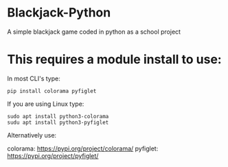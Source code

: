 # Blackjack-Python
A simple blackjack game coded in python as a school project

# This requires a module install to use:

In most CLI's type:

```
pip install colorama pyfiglet
```

If you are using Linux type:

```
sudo apt install python3-colorama
sudu apt install python3-pyfiglet
```

Alternatively use:

colorama: https://pypi.org/project/colorama/
pyfiglet: https://pypi.org/project/pyfiglet/
